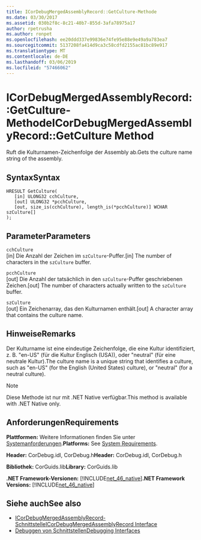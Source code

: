 ```yaml
---
title: ICorDebugMergedAssemblyRecord::GetCulture-Methode
ms.date: 03/30/2017
ms.assetid: 030b2f8c-8c21-40b7-855d-3afa78975a17
author: rpetrusha
ms.author: ronpet
ms.openlocfilehash: ee20ddd337e99836e74fe95e88e9e49a9a783ea7
ms.sourcegitcommit: 5137208fa414d9ca3c58cdfd2155ac81bc89e917
ms.translationtype: MT
ms.contentlocale: de-DE
ms.lasthandoff: 03/06/2019
ms.locfileid: "57466062"
---
```

# <a name="icordebugmergedassemblyrecordgetculture-method"></a><span data-ttu-id="c8d21-102">ICorDebugMergedAssemblyRecord::GetCulture-Methode</span><span class="sxs-lookup"><span data-stu-id="c8d21-102">ICorDebugMergedAssemblyRecord::GetCulture Method</span></span>
<span data-ttu-id="c8d21-103">Ruft die Kulturnamen-Zeichenfolge der Assembly ab.</span><span class="sxs-lookup"><span data-stu-id="c8d21-103">Gets the culture name string of the assembly.</span></span>  
  
## <a name="syntax"></a><span data-ttu-id="c8d21-104">Syntax</span><span class="sxs-lookup"><span data-stu-id="c8d21-104">Syntax</span></span>  
  
```  
HRESULT GetCulture(  
   [in] ULONG32 cchCulture,   
   [out] ULONG32 *pcchCulture,   
   [out, size_is(cchCulture), length_is(*pcchCulture)] WCHAR szCulture[]  
);  
```  
  
## <a name="parameters"></a><span data-ttu-id="c8d21-105">Parameter</span><span class="sxs-lookup"><span data-stu-id="c8d21-105">Parameters</span></span>  
 `cchCulture`  
 <span data-ttu-id="c8d21-106">[in] Die Anzahl der Zeichen im `szCulture`-Puffer.</span><span class="sxs-lookup"><span data-stu-id="c8d21-106">[in] The number of characters in the `szCulture` buffer.</span></span>  
  
 `pcchCulture`  
 <span data-ttu-id="c8d21-107">[out] Die Anzahl der tatsächlich in den `szCulture`-Puffer geschriebenen Zeichen.</span><span class="sxs-lookup"><span data-stu-id="c8d21-107">[out] The number of characters actually written to the `szCulture` buffer.</span></span>  
  
 `szCulture`  
 <span data-ttu-id="c8d21-108">[out] Ein Zeichenarray, das den Kulturnamen enthält.</span><span class="sxs-lookup"><span data-stu-id="c8d21-108">[out] A character array that contains the culture name.</span></span>  
  
## <a name="remarks"></a><span data-ttu-id="c8d21-109">Hinweise</span><span class="sxs-lookup"><span data-stu-id="c8d21-109">Remarks</span></span>  
 <span data-ttu-id="c8d21-110">Der Kulturname ist eine eindeutige Zeichenfolge, die eine Kultur identifiziert, z. B. "en-US" (für die Kultur Englisch (USA)), oder "neutral" (für eine neutrale Kultur).</span><span class="sxs-lookup"><span data-stu-id="c8d21-110">The culture name is a unique string that identifies a culture, such as "en-US" (for the English (United States) culture), or "neutral" (for a neutral culture).</span></span>  
  
> [!NOTE]
>  <span data-ttu-id="c8d21-111">Diese Methode ist nur mit .NET Native verfügbar.</span><span class="sxs-lookup"><span data-stu-id="c8d21-111">This method is available with .NET Native only.</span></span>  
  
## <a name="requirements"></a><span data-ttu-id="c8d21-112">Anforderungen</span><span class="sxs-lookup"><span data-stu-id="c8d21-112">Requirements</span></span>  
 <span data-ttu-id="c8d21-113">**Plattformen:** Weitere Informationen finden Sie unter [Systemanforderungen](../../../../docs/framework/get-started/system-requirements.md).</span><span class="sxs-lookup"><span data-stu-id="c8d21-113">**Platforms:** See [System Requirements](../../../../docs/framework/get-started/system-requirements.md).</span></span>  
  
 <span data-ttu-id="c8d21-114">**Header:** CorDebug.idl, CorDebug.h</span><span class="sxs-lookup"><span data-stu-id="c8d21-114">**Header:** CorDebug.idl, CorDebug.h</span></span>  
  
 <span data-ttu-id="c8d21-115">**Bibliothek:** CorGuids.lib</span><span class="sxs-lookup"><span data-stu-id="c8d21-115">**Library:** CorGuids.lib</span></span>  
  
 <span data-ttu-id="c8d21-116">**.NET Framework-Versionen:** [!INCLUDE[net_46_native](../../../../includes/net-46-native-md.md)]</span><span class="sxs-lookup"><span data-stu-id="c8d21-116">**.NET Framework Versions:** [!INCLUDE[net_46_native](../../../../includes/net-46-native-md.md)]</span></span>  
  
## <a name="see-also"></a><span data-ttu-id="c8d21-117">Siehe auch</span><span class="sxs-lookup"><span data-stu-id="c8d21-117">See also</span></span>
- [<span data-ttu-id="c8d21-118">ICorDebugMergedAssemblyRecord-Schnittstelle</span><span class="sxs-lookup"><span data-stu-id="c8d21-118">ICorDebugMergedAssemblyRecord Interface</span></span>](../../../../docs/framework/unmanaged-api/debugging/icordebugmergedassemblyrecord-interface.md)
- [<span data-ttu-id="c8d21-119">Debuggen von Schnittstellen</span><span class="sxs-lookup"><span data-stu-id="c8d21-119">Debugging Interfaces</span></span>](../../../../docs/framework/unmanaged-api/debugging/debugging-interfaces.md)
